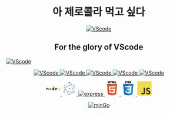 <h1 align="center">아 제로콜라 먹고 싶다</h1>

<p align="center">
  
  <a href="https://code.visualstudio.com/" target="_blank">
  <img src="https://cdn.discordapp.com/attachments/807077862880444456/884032015106732052/1024px-Visual_Studio_Code_1.png" alt="VScode" width="80" height="80"/>
  </a>
  
  <h2 align="center">For the glory of VScode</h2>
  
  <a href="https://code.visualstudio.com/" target="_blank">
  <img src="https://cdn.discordapp.com/attachments/807077862880444456/884032065220276274/256px-Visual_Studio_Code_Insiders_1.png" alt="VScode" width="80" height="80"/>
  </a>
  
</p>

<p align="center">
  
  <a href="https://code.visualstudio.com/" target="_blank">
    <img src="https://cdn.discordapp.com/attachments/807077862880444456/884032294103445524/synthwave_option_3.png" alt="VScode" width="80" height="80"/>
  </a>
  
  <a href="https://code.visualstudio.com/" target="_blank">
    <img src="https://cdn.discordapp.com/attachments/807077862880444456/884032253720690698/dracula_option_3.png" alt="VScode" width="80" height="80"/>
  </a>
    
  <a href="https://code.visualstudio.com/" target="_blank">
    <img src="https://cdn.discordapp.com/attachments/807077862880444456/884032323648110612/synthwave_option_4.png" alt="VScode" width="80" height="80"/>
  </a>
    
  <a href="https://code.visualstudio.com/" target="_blank">
    <img src="https://cdn.discordapp.com/attachments/807077862880444456/884032443370319912/default_insider_dark.png" alt="VScode" width="80" height="80"/>
  </a>
    
  <a href="https://code.visualstudio.com/" target="_blank">
    <img src="https://cdn.discordapp.com/attachments/807077862880444456/884032347656306698/dracula_option_4.png" alt="VScode" width="80" height="80"/>
  </a>
  
</p>

<p align="center">
  
  <a href="https://nodejs.org" target="_blank">
    <img src="https://raw.githubusercontent.com/devicons/devicon/master/icons/nodejs/nodejs-original-wordmark.svg" alt="nodejs" width="40" height="40"/>
  </a>
  
  <a href="https://www.electronjs.org" target="_blank">
    <img src="https://raw.githubusercontent.com/devicons/devicon/master/icons/electron/electron-original.svg" alt="electron" width="40" height="40"/>
  </a>
  
  <a href="https://expressjs.com" target="_blank">
    <img src="https://cdn.discordapp.com/attachments/807077862880444456/884030383040102410/vfndfnvlie.png" alt="express" width="40" height="40"/>
  </a>
  
  <a href="https://www.w3schools.com/" target="_blank">
    <img src="https://raw.githubusercontent.com/devicons/devicon/master/icons/html5/html5-original-wordmark.svg" alt="html5" width="40" height="40"/>
  </a>
    
  <a href="https://www.w3schools.com/" target="_blank">
    <img src="https://raw.githubusercontent.com/devicons/devicon/master/icons/css3/css3-original-wordmark.svg" alt="css3" width="40" height="40"/>
  </a>
  
  <a href="https://www.w3schools.com/" target="_blank">
    <img src="https://raw.githubusercontent.com/devicons/devicon/master/icons/javascript/javascript-original.svg" alt="javascript" width="40" height="40"/>
  </a>

</p>

<p align="center">
  
  <a href="https://www.buymeacoffee.com/minGo">
    <img src="https://cdn.buymeacoffee.com/buttons/v2/default-yellow.png" height="50" width="210" alt="minGo" />
  </a>
  
</p>
